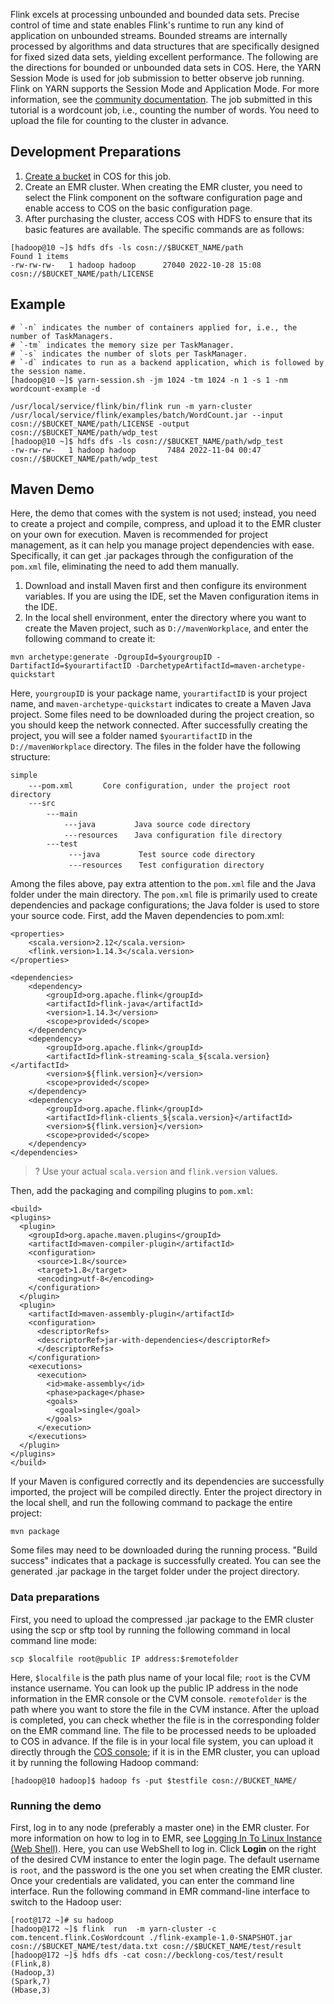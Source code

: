 Flink excels at processing unbounded and bounded data sets. Precise control of time and state enables Flink's runtime to run any kind of application on unbounded streams. Bounded streams are internally processed by algorithms and data structures that are specifically designed for fixed sized data sets, yielding excellent performance.
The following are the directions for bounded or unbounded data sets in COS. Here, the YARN Session Mode is used for job submission to better observe job running. Flink on YARN supports the Session Mode and Application Mode. For more information, see the [community documentation](https://nightlies.apache.org/flink/flink-docs-release-1.16/docs/deployment/resource-providers/yarn/).
The job submitted in this tutorial is a wordcount job, i.e., counting the number of words. You need to upload the file for counting to the cluster in advance.
## Development Preparations
1. [Create a bucket](https://intl.cloud.tencent.com/document/product/436/13309) in COS for this job.
2. Create an EMR cluster. When creating the EMR cluster, you need to select the Flink component on the software configuration page and enable access to COS on the basic configuration page.
3. After purchasing the cluster, access COS with HDFS to ensure that its basic features are available. The specific commands are as follows:
```
[hadoop@10 ~]$ hdfs dfs -ls cosn://$BUCKET_NAME/path
Found 1 items
-rw-rw-rw-   1 hadoop hadoop      27040 2022-10-28 15:08 cosn://$BUCKET_NAME/path/LICENSE
```

## Example
```
# `-n` indicates the number of containers applied for, i.e., the number of TaskManagers.
# `-tm` indicates the memory size per TaskManager.
# `-s` indicates the number of slots per TaskManager.
# `-d` indicates to run as a backend application, which is followed by the session name.
[hadoop@10 ~]$ yarn-session.sh -jm 1024 -tm 1024 -n 1 -s 1 -nm wordcount-example -d
```
```
/usr/local/service/flink/bin/flink run -m yarn-cluster /usr/local/service/flink/examples/batch/WordCount.jar --input cosn://$BUCKET_NAME/path/LICENSE -output cosn://$BUCKET_NAME/path/wdp_test
[hadoop@10 ~]$ hdfs dfs -ls cosn://$BUCKET_NAME/path/wdp_test
-rw-rw-rw-   1 hadoop hadoop       7484 2022-11-04 00:47 cosn://$BUCKET_NAME/path/wdp_test
```

## Maven Demo
Here, the demo that comes with the system is not used; instead, you need to create a project and compile, compress, and upload it to the EMR cluster on your own for execution. Maven is recommended for project management, as it can help you manage project dependencies with ease. Specifically, it can get .jar packages through the configuration of the `pom.xml` file, eliminating the need to add them manually.
1. Download and install Maven first and then configure its environment variables. If you are using the IDE, set the Maven configuration items in the IDE.
2. In the local shell environment, enter the directory where you want to create the Maven project, such as `D://mavenWorkplace`, and enter the following command to create it:

```
mvn archetype:generate -DgroupId=$yourgroupID -DartifactId=$yourartifactID -DarchetypeArtifactId=maven-archetype-quickstart
```
Here, `yourgroupID` is your package name, `yourartifactID` is your project name, and `maven-archetype-quickstart` indicates to create a Maven Java project. Some files need to be downloaded during the project creation, so you should keep the network connected.
After successfully creating the project, you will see a folder named `$yourartifactID` in the `D://mavenWorkplace` directory. The files in the folder have the following structure:
```
simple
    ---pom.xml　　　　Core configuration, under the project root directory
    ---src
        ---main　　　　　　
            ---java　　　　  Java source code directory
            ---resources　  Java configuration file directory
        ---test
             ---java　　　　  Test source code directory
             ---resources　  Test configuration directory
```
Among the files above, pay extra attention to the `pom.xml` file and the Java folder under the main directory. The `pom.xml` file is primarily used to create dependencies and package configurations; the Java folder is used to store your source code.
First, add the Maven dependencies to pom.xml:
```
<properties>
    <scala.version>2.12</scala.version>
    <flink.version>1.14.3</scala.version>
</properties>

<dependencies>
    <dependency>
        <groupId>org.apache.flink</groupId>
        <artifactId>flink-java</artifactId>
        <version>1.14.3</version>
        <scope>provided</scope>
    </dependency>
    <dependency>
        <groupId>org.apache.flink</groupId>
        <artifactId>flink-streaming-scala_${scala.version}</artifactId>
        <version>${flink.version}</version>
        <scope>provided</scope>
    </dependency>
    <dependency>
        <groupId>org.apache.flink</groupId>
        <artifactId>flink-clients_${scala.version}</artifactId>
        <version>${flink.version}</version>
        <scope>provided</scope>
    </dependency>
</dependencies>
```
>? Use your actual `scala.version` and `flink.version` values.

Then, add the packaging and compiling plugins to `pom.xml`:
```
<build>
<plugins>
  <plugin>
    <groupId>org.apache.maven.plugins</groupId>
    <artifactId>maven-compiler-plugin</artifactId>
    <configuration>
      <source>1.8</source>
      <target>1.8</target>
      <encoding>utf-8</encoding>
    </configuration>
  </plugin>
  <plugin>
    <artifactId>maven-assembly-plugin</artifactId>
    <configuration>
      <descriptorRefs>
      <descriptorRef>jar-with-dependencies</descriptorRef>
      </descriptorRefs>
    </configuration>
    <executions>
      <execution>
        <id>make-assembly</id>
        <phase>package</phase>
        <goals>
          <goal>single</goal>
        </goals>
      </execution>
    </executions>
  </plugin>
</plugins>
</build>
```
If your Maven is configured correctly and its dependencies are successfully imported, the project will be compiled directly. Enter the project directory in the local shell, and run the following command to package the entire project:
```
mvn package
```
Some files may need to be downloaded during the running process. "Build success" indicates that a package is successfully created. You can see the generated .jar package in the target folder under the project directory.

### Data preparations
First, you need to upload the compressed .jar package to the EMR cluster using the scp or sftp tool by running the following command in local command line mode:
```
scp $localfile root@public IP address:$remotefolder
```
Here, `$localfile` is the path plus name of your local file; `root` is the CVM instance username. You can look up the public IP address in the node information in the EMR console or the CVM console. `remotefolder` is the path where you want to store the file in the CVM instance. After the upload is completed, you can check whether the file is in the corresponding folder on the EMR command line.
The file to be processed needs to be uploaded to COS in advance. If the file is in your local file system, you can upload it directly through the [COS console](https://intl.cloud.tencent.com/document/product/436/13321); if it is in the EMR cluster, you can upload it by running the following Hadoop command:
```
[hadoop@10 hadoop]$ hadoop fs -put $testfile cosn://BUCKET_NAME/
```

### Running the demo
First, log in to any node (preferably a master one) in the EMR cluster. For more information on how to log in to EMR, see [Logging In To Linux Instance (Web Shell)](https://intl.cloud.tencent.com/document/product/213/5436). Here, you can use WebShell to log in. Click **Login** on the right of the desired CVM instance to enter the login page. The default username is `root`, and the password is the one you set when creating the EMR cluster. Once your credentials are validated, you can enter the command line interface.
Run the following command in EMR command-line interface to switch to the Hadoop user:
```
[root@172 ~]# su hadoop
[hadoop@172 ~]$ flink  run  -m yarn-cluster -c com.tencent.flink.CosWordcount ./flink-example-1.0-SNAPSHOT.jar cosn://$BUCKET_NAME/test/data.txt cosn://$BUCKET_NAME/test/result
[hadoop@172 ~]$ hdfs dfs -cat cosn://becklong-cos/test/result
(Flink,8)
(Hadoop,3)
(Spark,7)
(Hbase,3)
```